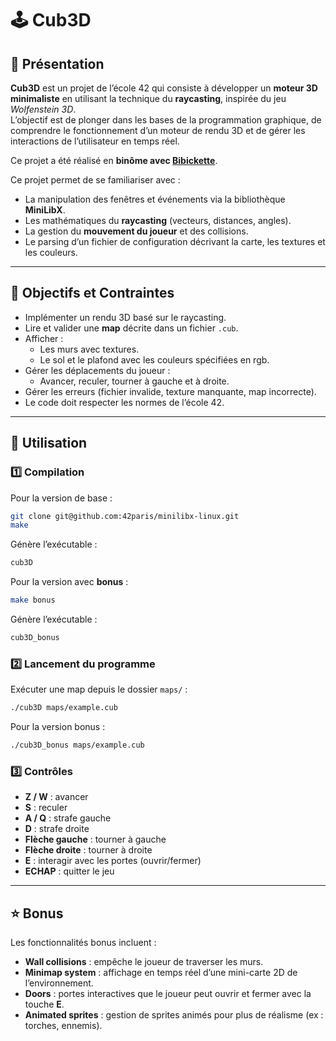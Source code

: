 # 🕹️ Cub3D

## 📖 Présentation
**Cub3D** est un projet de l’école 42 qui consiste à développer un **moteur 3D minimaliste** en utilisant la technique du **raycasting**, inspirée du jeu *Wolfenstein 3D*.  
L’objectif est de plonger dans les bases de la programmation graphique, de comprendre le fonctionnement d’un moteur de rendu 3D et de gérer les interactions de l’utilisateur en temps réel.  

Ce projet a été réalisé en **binôme avec [Bibickette](https://github.com/Bibickette)**.

Ce projet permet de se familiariser avec :  
- La manipulation des fenêtres et événements via la bibliothèque **MiniLibX**.  
- Les mathématiques du **raycasting** (vecteurs, distances, angles).  
- La gestion du **mouvement du joueur** et des collisions.  
- Le parsing d’un fichier de configuration décrivant la carte, les textures et les couleurs.  

---

## 🎯 Objectifs et Contraintes
- Implémenter un rendu 3D basé sur le raycasting.  
- Lire et valider une **map** décrite dans un fichier `.cub`.  
- Afficher :  
  - Les murs avec textures.  
  - Le sol et le plafond avec les couleurs spécifiées en rgb.  
- Gérer les déplacements du joueur :  
  - Avancer, reculer, tourner à gauche et à droite.  
- Gérer les erreurs (fichier invalide, texture manquante, map incorrecte).  
- Le code doit respecter les normes de l’école 42.  

---

## 🚀 Utilisation

### 1️⃣ Compilation
Pour la version de base :  
```bash
git clone git@github.com:42paris/minilibx-linux.git
make
```
Génère l’exécutable :
```bash
cub3D  
```

Pour la version avec **bonus** : 
```bash
make bonus
```  

Génère l’exécutable :  
```bash
cub3D_bonus  
```

### 2️⃣ Lancement du programme
Exécuter une map depuis le dossier `maps/` : 
```bash
./cub3D maps/example.cub  
```

Pour la version bonus :  
```bash
./cub3D_bonus maps/example.cub  
```
### 3️⃣ Contrôles
- **Z / W** : avancer  
- **S** : reculer  
- **A / Q** : strafe gauche  
- **D** : strafe droite  
- **Flèche gauche** : tourner à gauche  
- **Flèche droite** : tourner à droite  
- **E** : interagir avec les portes (ouvrir/fermer)  
- **ECHAP** : quitter le jeu  

---

## ⭐ Bonus
Les fonctionnalités bonus incluent :  

- **Wall collisions** : empêche le joueur de traverser les murs.  
- **Minimap system** : affichage en temps réel d’une mini-carte 2D de l’environnement.  
- **Doors** : portes interactives que le joueur peut ouvrir et fermer avec la touche **E**.  
- **Animated sprites** : gestion de sprites animés pour plus de réalisme (ex : torches, ennemis).  

